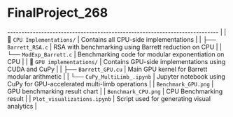 # FinalProject_268

 --------------------------------------------------------------------------- |
| 📁 `CPU Implementations/`        | Contains all CPU-side implementations                         |
| ├── `Barrett_RSA.c`            | RSA with benchmarking using Barrett reduction on CPU                    |
| └── `ModExp_Barrett.c` | Benchmarking code for modular exponentiation on CPU                         |
| 📁 `GPU implementations/`        | Contains GPU-side implementations using CUDA and CuPy                       |
| ├── `Barrett_GPU.cu`             | Main GPU kernel for Barrett modular arithmetic                              |
| └── `CuPy_MultiLimb_.ipynb`      | Jupyter notebook using CuPy for GPU-accelerated multi-limb operations       |
| `Benchmark_GPU.png`              | GPU benchmarking result chart                                               |
| `Benchmark_CPU.png`                  | CPU Benchmarking result                              |
| `Plot_visualizations.ipynb`      | Script used for generating visual analytics                    |


